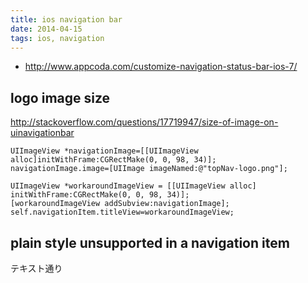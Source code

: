 ```yaml
---
title: ios navigation bar
date: 2014-04-15
tags: ios, navigation
---
```



* <http://www.appcoda.com/customize-navigation-status-bar-ios-7/>



## logo image size

<http://stackoverflow.com/questions/17719947/size-of-image-on-uinavigationbar>


```
UIImageView *navigationImage=[[UIImageView alloc]initWithFrame:CGRectMake(0, 0, 98, 34)];
navigationImage.image=[UIImage imageNamed:@"topNav-logo.png"];

UIImageView *workaroundImageView = [[UIImageView alloc] initWithFrame:CGRectMake(0, 0, 98, 34)];
[workaroundImageView addSubview:navigationImage];
self.navigationItem.titleView=workaroundImageView;
```

## plain style unsupported in a navigation item

テキスト通り